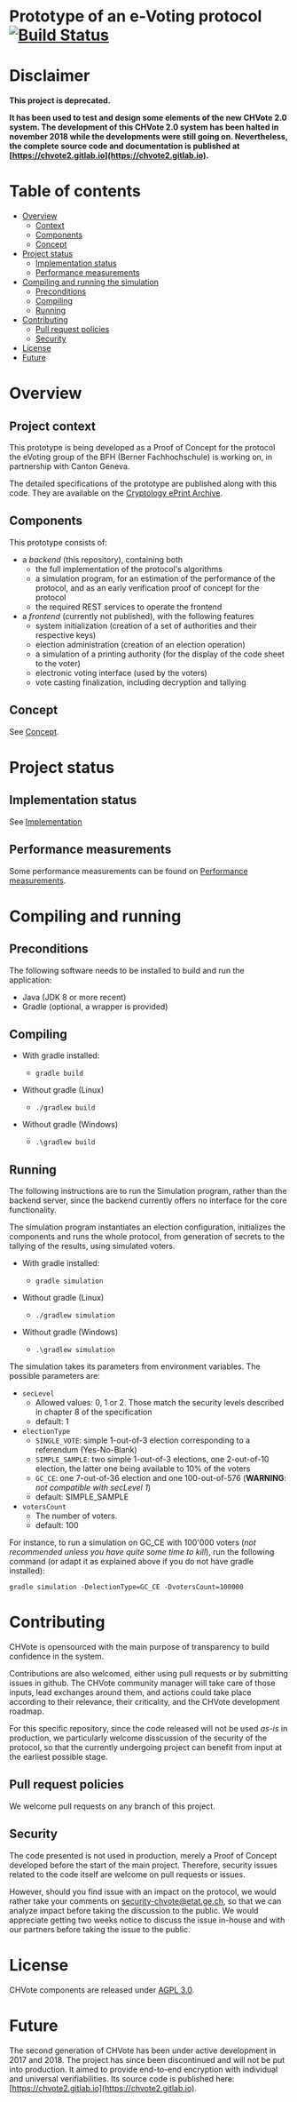 # Prototype of an e-Voting protocol [![Build Status](https://travis-ci.org/republique-et-canton-de-geneve/chvote-protocol-poc.svg?branch=master&style=flat)](https://travis-ci.org/republique-et-canton-de-geneve/chvote-protocol-poc)

# Disclaimer

**This project is deprecated.**

**It has been used to test and design some elements of the new CHVote 2.0 system. The development of this CHVote 2.0 system has been halted in november 2018 while the developments were still going on. Nevertheless, the complete source code and documentation is published at [https://chvote2.gitlab.io](https://chvote2.gitlab.io).**

# Table of contents

- [Overview](#overview)
    - [Context](#project-context)
    - [Components](#components)
    - [Concept](#concept)
- [Project status](#project-status)
    - [Implementation status](#implementation-status)
    - [Performance measurements](#performance-measurements)
- [Compiling and running the simulation](#compiling-and-running)
    - [Preconditions](#preconditions)
    - [Compiling](#compiling)
    - [Running](#running)
- [Contributing](#contributing)
    - [Pull request policies](#pull-request-policies)
	- [Security](#security)
- [License](#license)
- [Future](#future)

# Overview

## Project context

This prototype is being developed as a Proof of Concept for the protocol the eVoting group
of the BFH (Berner Fachhochschule) is working on, in partnership with Canton Geneva.

The detailed specifications of the prototype are published along with this code.
They are available on the [Cryptology ePrint Archive](https://ia.cr/2017/325).

## Components

This prototype consists of:

- a _backend_ (this repository), containing both
    - the full implementation of the protocol's algorithms
    - a simulation program, for an estimation of the performance of the protocol, and as an early
    verification proof of concept for the protocol
    - the required REST services to operate the frontend
- a _frontend_ (currently not published), with the following features
    - system initialization (creation of a set of authorities and their respective keys)
    - election administration (creation of an election operation)
    - a simulation of a printing authority (for the display of the code sheet to the voter)
    - electronic voting interface (used by the voters)
    - vote casting finalization, including decryption and tallying

## Concept

See [Concept](doc/Concept.md).

# Project status

## Implementation status

See [Implementation](doc/Implementation.md)

## Performance measurements

Some performance measurements can be found on [Performance measurements](doc/Performance%20measurements.md).

# Compiling and running

## Preconditions
The following software needs to be installed to build and run the application:
- Java (JDK 8 or more recent)
- Gradle (optional, a wrapper is provided)

## Compiling

- With gradle installed:
    - `gradle build`

- Without gradle (Linux)
    - `./gradlew build`

- Without gradle (Windows)
    - `.\gradlew build`

## Running

The following instructions are to run the Simulation program, rather than the backend server, since the backend 
currently offers no interface for the core functionality.

The simulation program instantiates an election configuration, initializes the components and runs the whole protocol,
from generation of secrets to the tallying of the results, using simulated voters.

- With gradle installed:
    - `gradle simulation`

- Without gradle (Linux)
    - `./gradlew simulation`

- Without gradle (Windows)
    - `.\gradlew simulation`

The simulation takes its parameters from environment variables. The possible parameters are:
- `secLevel`
    - Allowed values: 0, 1 or 2. Those match the security levels described in chapter 8 of the specification
    - default: 1
- `electionType`
    - `SINGLE_VOTE`: simple 1-out-of-3 election corresponding to a referendum (Yes-No-Blank)
    - `SIMPLE_SAMPLE`: two simple 1-out-of-3 elections, one 2-out-of-10 election, the latter one being available to 10%
     of the voters
    - `GC_CE`: one 7-out-of-36 election and one 100-out-of-576 (**WARNING**: _not compatible with secLevel 1_)
    - default: SIMPLE_SAMPLE
- `votersCount`
    - The number of voters.
    - default: 100
    
For instance, to run a simulation on GC_CE with 100'000 voters (_not recommended unless you have quite some time to 
kill_), run the following command (or adapt it as explained above if you do not have gradle installed):

    gradle simulation -DelectionType=GC_CE -DvotersCount=100000

# Contributing
CHVote is opensourced with the main purpose of transparency to build confidence in the system.
 
Contributions are also welcomed, either using pull requests or by submitting issues in github. The CHVote community
manager will take care of those inputs, lead exchanges around them, and actions could take place according to their 
relevance, their criticality, and the CHVote development roadmap.

For this specific repository, since the code released will not be used _as-is_ in production, we particularly welcome
disscussion of the security of the protocol, so that the currently undergoing project can benefit from input at the
earliest possible stage.

## Pull request policies
We welcome pull requests on any branch of this project.

## Security
The code presented is not used in production, merely a Proof of Concept developed before the start of the main project.
Therefore, security issues related to the code itself are welcome on pull requests or issues.

However, should you find issue with an impact on the protocol, we would rather take your comments on 
security-chvote@etat.ge.ch, so that we can analyze impact before taking the discussion to the public.
We would appreciate getting two weeks notice to discuss the issue in-house and with our partners before taking the issue
to the public.

# License
CHVote components are released under [AGPL 3.0](https://www.gnu.org/licenses/agpl.txt).

# Future
The second generation of CHVote has been under active development in 2017 and 2018. The project has since been discontinued and will not be put into production. It aimed to provide end-to-end encryption with individual
and universal verifiabilities. Its source code is published here: [https://chvote2.gitlab.io](https://chvote2.gitlab.io).
